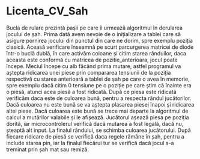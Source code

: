 # Licenta_CV_Sah
Bucla de rulare prezintă pașii pe care îi urmează algoritmul în derularea jocului de șah. Prima dată avem nevoie de o inițializare a tablei care să asigure pornirea jocului din punctul din care ne dorim, spre exemplu poziția clasică. Aceasă verificare înseamnă pe scurt parcurgerea matricei de diode într-o buclă dublă, în care activăm coloane și citim starea rânduilor, daca aceasta este conformă cu matricea de pozitie_anterioara, jocul poate începe.
	Meciul începe cu alb făcând prima mutare, astfel programul va aștepta ridicarea unei piese prin compararea tensiunii de la poziția respectivă cu starea anterioară a tablei de șah pe care o avea în memorie, spre exemplu dacă citim 0 tensiune pe o poziție pe care știm că înainte era o piesă, atunci acea piesă a fost ridicată.
	După ce piesa este ridicată verificăm daca este de culoarea bună, pentru a respecta rândul jucătorilor. Dacă culoarea nu este bună se va aștepta plasarea piesei înapoi și ridicarea altei piese. Dacă culoarea este bună se trece mai departe la algoritmul de calcul a mutărilor valabile și le afișează. 
	Jucătorul așează piesa pe poziția dorită, iar microcontrolerul verifică dacă mutarea a fost legală, dacă nu, șteaptă alt input. La finalul rândului, se schimba culoarea jucătorului.
	După fiecare ridicare de piesă se verifică daca regele rămâne în șah, pentru a include starea pin, iar la finalul fiecărui tur se verifică dacă jocul s-a treminat prin șah mat sau remiză. 
